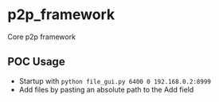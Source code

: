 # p2p_framework
Core p2p framework

## POC Usage

* Startup with `python file_gui.py 6400 0 192.168.0.2:8999` 
* Add files by pasting an absolute path to the Add field